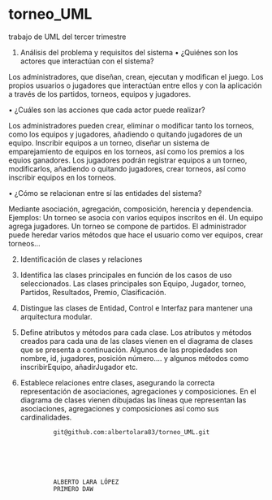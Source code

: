 # torneo_UML
trabajo de UML del tercer trimestre
1.	Análisis del problema y requisitos del sistema
• ¿Quiénes son los actores que interactúan con el sistema?

Los administradores, que diseñan, crean, ejecutan y modifican el juego. 
Los propios usuarios o jugadores que interactúan entre ellos y con la aplicación a través de los partidos, torneos, equipos y jugadores.

• ¿Cuáles son las acciones que cada actor puede realizar?

Los administradores pueden crear, eliminar o modificar tanto los torneos, como los equipos y jugadores, añadiendo o quitando jugadores de un equipo. Inscribir equipos a un torneo, diseñar un sistema de emparejamiento de equipos en los torneos, así como los premios a los equios ganadores.
Los jugadores podrán registrar equipos a un torneo, modificarlos, añadiendo o quitando jugadores, crear torneos, así como inscribir equipos en los torneos.

• ¿Cómo se relacionan entre sí las entidades del sistema?

Mediante asociación, agregación, composición, herencia y dependencia.
Ejemplos: 
Un torneo se asocia con varios equipos inscritos en él.
Un equipo agrega jugadores.
Un torneo se compone de partidos.
El administrador puede heredar varios métodos que hace el usuario como ver equipos, crear torneos...

2.	Identificación de clases y relaciones
1.	Identifica las clases principales en función de los casos de uso seleccionados.
Las clases principales son Equipo, Jugador, torneo, Partidos, Resultados, Premio, Clasificación.
2.	Distingue las clases de Entidad, Control e Interfaz para mantener una arquitectura modular.
3.	Define atributos y métodos para cada clase.
Los atributos y métodos creados para cada una de las clases vienen en el diagrama de clases que se presenta a continuación. Algunos de las propiedades son nombre, id, jugadores, posición número.... y algunos métodos como inscribirEquipo, añadirJugador etc.
4.	Establece relaciones entre clases, asegurando la correcta representación de asociaciones, agregaciones y composiciones.
En el diagrama de clases vienen dibujadas las líneas que representan las asociaciones, agregaciones y composiciones así como sus cardinalidades.
                       
                
                 git@github.com:albertolara83/torneo_UML.git






                 ALBERTO LARA LÓPEZ
                 PRIMERO DAW
